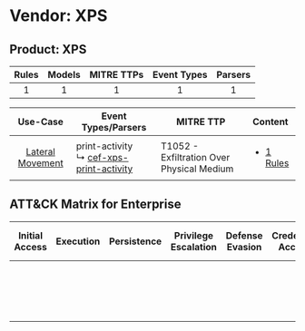 Vendor: XPS
===========
Product: XPS
------------
| Rules | Models | MITRE TTPs | Event Types | Parsers |
|:-----:|:------:|:----------:|:-----------:|:-------:|
|   1   |   1    |     1      |      1      |    1    |

|                           Use-Case                           | Event Types/Parsers                                                                                 | MITRE TTP                                     | Content                                                                   |
|:------------------------------------------------------------:| --------------------------------------------------------------------------------------------------- | --------------------------------------------- | ------------------------------------------------------------------------- |
| [Lateral Movement](../../../UseCases/uc_lateral_movement.md) |  print-activity<br> ↳ [cef-xps-print-activity](Parsers/parserContent_cef-xps-print-activity.md)<br> | T1052 - Exfiltration Over Physical Medium<br> | [<ul><li>1 Rules</li></ul>](Rules_Models/r_m_xps_xps_Lateral_Movement.md) |

ATT&CK Matrix for Enterprise
----------------------------
| Initial Access | Execution | Persistence | Privilege Escalation | Defense Evasion | Credential Access | Discovery | Lateral Movement | Collection | Command and Control | Exfiltration                                                                           | Impact |
| -------------- | --------- | ----------- | -------------------- | --------------- | ----------------- | --------- | ---------------- | ---------- | ------------------- | -------------------------------------------------------------------------------------- | ------ |
|                |           |             |                      |                 |                   |           |                  |            |                     | [Exfiltration Over Physical Medium](https://attack.mitre.org/techniques/T1052)<br><br> |        |